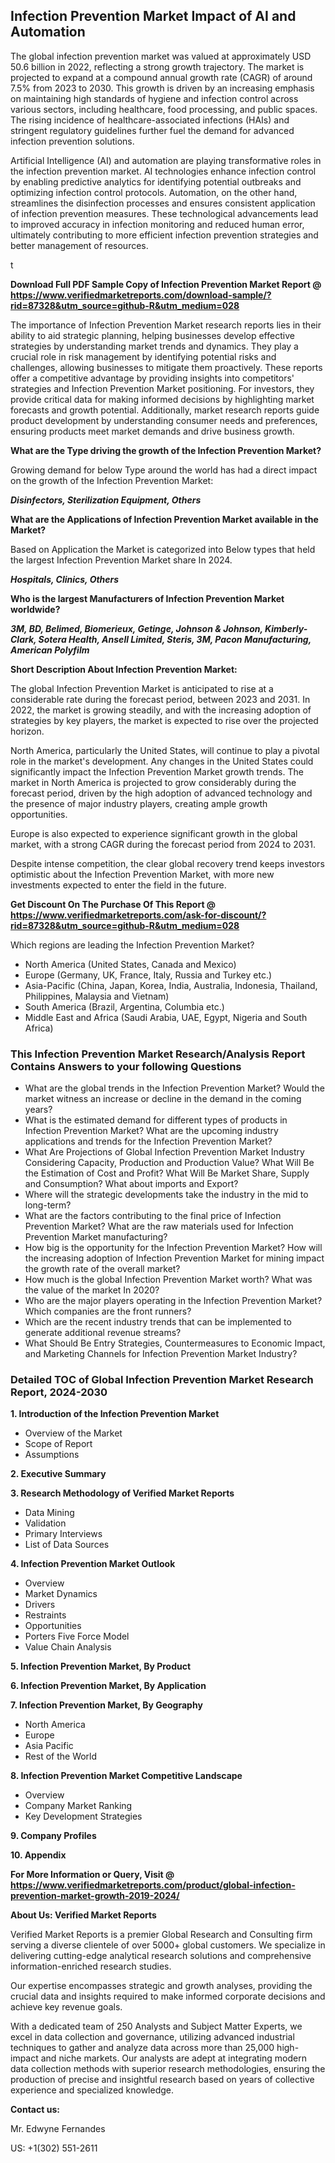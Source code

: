 <h2>Infection Prevention Market Impact of AI and Automation</h2><p>The global infection prevention market was valued at approximately USD 50.6 billion in 2022, reflecting a strong growth trajectory. The market is projected to expand at a compound annual growth rate (CAGR) of around 7.5% from 2023 to 2030. This growth is driven by an increasing emphasis on maintaining high standards of hygiene and infection control across various sectors, including healthcare, food processing, and public spaces. The rising incidence of healthcare-associated infections (HAIs) and stringent regulatory guidelines further fuel the demand for advanced infection prevention solutions.</p><p>Artificial Intelligence (AI) and automation are playing transformative roles in the infection prevention market. AI technologies enhance infection control by enabling predictive analytics for identifying potential outbreaks and optimizing infection control protocols. Automation, on the other hand, streamlines the disinfection processes and ensures consistent application of infection prevention measures. These technological advancements lead to improved accuracy in infection monitoring and reduced human error, ultimately contributing to more efficient infection prevention strategies and better management of resources.</p>t</p><p id="" class=""><strong>Download Full PDF Sample Copy of Infection Prevention Market Report @ <a href="https://www.verifiedmarketreports.com/download-sample/?rid=87328&utm_source=github-R&utm_medium=028" target="_blank">https://www.verifiedmarketreports.com/download-sample/?rid=87328&utm_source=github-R&utm_medium=028</a></strong></p><p>The importance of&nbsp;Infection Prevention Market research reports lies in their ability to aid strategic planning, helping businesses develop effective strategies by understanding market trends and dynamics. They play a crucial role in risk management by identifying potential risks and challenges, allowing businesses to mitigate them proactively. These reports offer a competitive advantage by providing insights into competitors' strategies and Infection Prevention Market positioning. For investors, they provide critical data for making informed decisions by highlighting market forecasts and growth potential. Additionally, market research reports guide product development by understanding consumer needs and preferences, ensuring products meet market demands and drive business growth.</p><p><strong>What are the&nbsp;Type driving the growth of the Infection Prevention Market?</strong></p><p id="" class="">Growing demand for below Type around the world has had a direct impact on the growth of the Infection Prevention Market:</p><em><strong>Disinfectors, Sterilization Equipment, Others</strong></em></p><strong>What are the&nbsp;Applications&nbsp;of Infection Prevention Market available in the Market?</strong></p><p id="" class="">Based on Application the Market is categorized into Below types that held the largest Infection Prevention Market share In 2024.</p><em><strong>Hospitals, Clinics, Others</strong></em></p><strong>Who is the largest Manufacturers of Infection Prevention Market worldwide?</strong></p><p><em><strong>3M, BD, Belimed, Biomerieux, Getinge, Johnson & Johnson, Kimberly-Clark, Sotera Health, Ansell Limited, Steris, 3M, Pacon Manufacturing, American Polyfilm</strong></em></p><p id="" class=""><strong>Short Description About Infection Prevention Market:</strong></p><p>The global Infection Prevention Market is anticipated to rise at a considerable rate during the forecast period, between 2023 and 2031. In 2022, the market is growing steadily, and with the increasing adoption of strategies by key players, the market is expected to rise over the projected horizon.</p><p>North America, particularly the United States, will continue to play a pivotal role in the market's development. Any changes in the United States could significantly impact the Infection Prevention Market growth trends. The market in North America is projected to grow considerably during the forecast period, driven by the high adoption of advanced technology and the presence of major industry players, creating ample growth opportunities.</p><p>Europe is also expected to experience significant growth in the global market, with a strong CAGR during the forecast period from 2024 to 2031.</p><p>Despite intense competition, the clear global recovery trend keeps investors optimistic about the Infection Prevention Market, with more new investments expected to enter the field in the future.</p><p id="" class=""><strong>Get Discount On The Purchase Of This Report @ <a href="https://www.verifiedmarketreports.com/ask-for-discount/?rid=87328&utm_source=github-R&utm_medium=028" target="_blank">https://www.verifiedmarketreports.com/ask-for-discount/?rid=87328&utm_source=github-R&utm_medium=028</a></strong></p>Which regions are leading the Infection Prevention Market?</p><ul><li>North America (United States, Canada and Mexico)</li><li>Europe (Germany, UK, France, Italy, Russia and Turkey etc.)</li><li>Asia-Pacific (China, Japan, Korea, India, Australia, Indonesia, Thailand, Philippines, Malaysia and Vietnam)</li><li>South America (Brazil, Argentina, Columbia etc.)</li><li>Middle East and Africa (Saudi Arabia, UAE, Egypt, Nigeria and South Africa)</li></ul><h3 id="" class="">This Infection Prevention Market Research/Analysis Report Contains Answers to your following Questions</h3><ul><li>What are the global trends in the Infection Prevention Market? Would the market witness an increase or decline in the demand in the coming years?</li><li>What is the estimated demand for different types of products in Infection Prevention Market? What are the upcoming industry applications and trends for the Infection Prevention Market?</li><li>What Are Projections of Global Infection Prevention Market Industry Considering Capacity, Production and Production Value? What Will Be the Estimation of Cost and Profit? What Will Be Market Share, Supply and Consumption? What about imports and Export?</li><li>Where will the strategic developments take the industry in the mid to long-term?</li><li>What are the factors contributing to the final price of Infection Prevention Market? What are the raw materials used for Infection Prevention Market manufacturing?</li><li>How big is the opportunity for the Infection Prevention Market? How will the increasing adoption of Infection Prevention Market for mining impact the growth rate of the overall market?</li><li>How much is the global Infection Prevention Market worth? What was the value of the market In 2020?</li><li>Who are the major players operating in the Infection Prevention Market? Which companies are the front runners?</li><li>Which are the recent industry trends that can be implemented to generate additional revenue streams?</li><li>What Should Be Entry Strategies, Countermeasures to Economic Impact, and Marketing Channels for Infection Prevention Market Industry?</li></ul><h3 id="" class="">Detailed TOC of Global Infection Prevention Market Research Report, 2024-2030</h3><p id="" class=""><strong>1. Introduction of the Infection Prevention Market</strong></p><ul><li>Overview of the Market</li><li>Scope of Report</li><li>Assumptions</li></ul><p id="" class=""><strong>2. Executive Summary</strong></p><p id="" class=""><strong>3. Research Methodology of Verified Market Reports</strong></p><ul><li>Data Mining</li><li>Validation</li><li>Primary Interviews</li><li>List of Data Sources</li></ul><p id="" class=""><strong>4. Infection Prevention Market Outlook</strong></p><ul><li>Overview</li><li>Market Dynamics</li><li>Drivers</li><li>Restraints</li><li>Opportunities</li><li>Porters Five Force Model</li><li>Value Chain Analysis</li></ul><p id="" class=""><strong>5. Infection Prevention Market, By Product</strong></p><p id="" class=""><strong>6. Infection Prevention Market, By Application</strong></p><p id="" class=""><strong>7. Infection Prevention Market, By Geography</strong></p><ul><li>North America</li><li>Europe</li><li>Asia Pacific</li><li>Rest of the World</li></ul><p id="" class=""><strong>8. Infection Prevention Market Competitive Landscape</strong></p><ul><li>Overview</li><li>Company Market Ranking</li><li>Key Development Strategies</li></ul><p id="" class=""><strong>9. Company Profiles</strong></p><p id="" class=""><strong>10. Appendix</strong></p><p id="" class=""><strong>For More Information or Query, Visit @ <a href="https://www.verifiedmarketreports.com/product/global-infection-prevention-market-growth-2019-2024/" target="_blank">https://www.verifiedmarketreports.com/product/global-infection-prevention-market-growth-2019-2024/</a></strong></p><p id="" class=""><strong>About Us: Verified Market Reports</strong></p><p id="" class="">Verified Market Reports is a premier Global Research and Consulting firm serving a diverse clientele of over 5000+ global customers. We specialize in delivering cutting-edge analytical research solutions and comprehensive information-enriched research studies.</p><p id="" class="">Our expertise encompasses strategic and growth analyses, providing the crucial data and insights required to make informed corporate decisions and achieve key revenue goals.</p><p id="" class="">With a dedicated team of 250 Analysts and Subject Matter Experts, we excel in data collection and governance, utilizing advanced industrial techniques to gather and analyze data across more than 25,000 high-impact and niche markets. Our analysts are adept at integrating modern data collection methods with superior research methodologies, ensuring the production of precise and insightful research based on years of collective experience and specialized knowledge.</p><p id="" class=""><strong>Contact us:</strong></p><p id="" class="">Mr. Edwyne Fernandes</p><p id="" class="">US: +1(302) 551-2611</p>